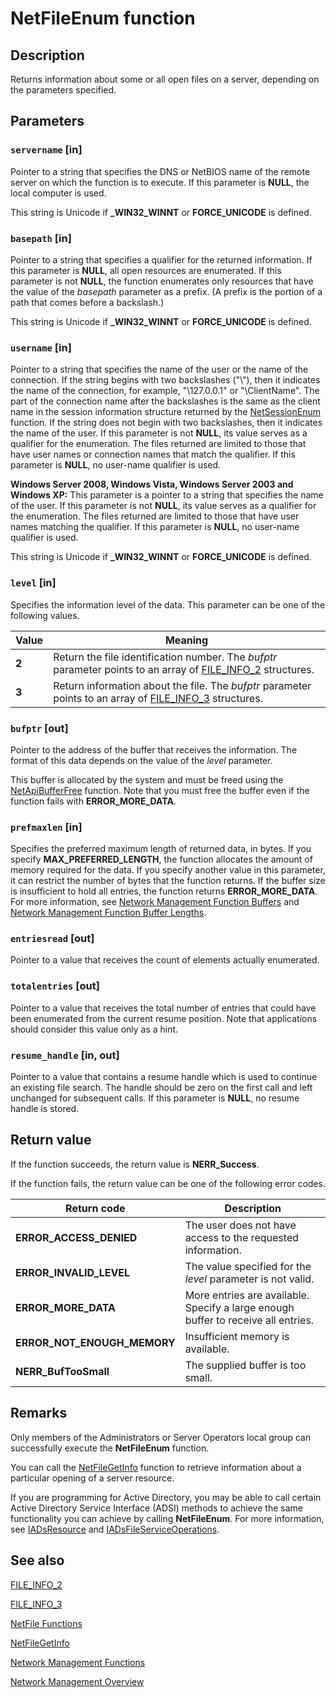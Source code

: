 # NetFileEnum function

## Description

Returns information about some or all open files on a server, depending on the parameters specified.

## Parameters

### `servername` [in]

Pointer to a string that specifies the DNS or NetBIOS name of the remote server on which the function is to execute. If this parameter is **NULL**, the local computer is used.

This string is Unicode if **_WIN32_WINNT** or **FORCE_UNICODE** is defined.

### `basepath` [in]

Pointer to a string that specifies a qualifier for the returned information. If this parameter is **NULL**, all open resources are enumerated. If this parameter is not **NULL**, the function enumerates only resources that have the value of the *basepath* parameter as a prefix. (A prefix is the portion of a path that comes before a backslash.)

This string is Unicode if **_WIN32_WINNT** or **FORCE_UNICODE** is defined.

### `username` [in]

Pointer to a string that specifies the name of the user or the name of the connection. If the string begins with two backslashes ("\\"), then it indicates the name of the connection, for example, "\\127.0.0.1" or "\\ClientName". The part of the connection name after the backslashes is the same as the client name in the session information structure returned by the [NetSessionEnum](https://learn.microsoft.com/windows/desktop/api/lmshare/nf-lmshare-netsessionenum) function. If the string does not begin with two backslashes, then it indicates the name of the user. If this parameter is not **NULL**, its value serves as a qualifier for the enumeration. The files returned are limited to those that have user names or connection names that match the qualifier. If this parameter is **NULL**, no user-name qualifier is used.

**Windows Server 2008, Windows Vista, Windows Server 2003 and Windows XP:** This parameter is a pointer to a string that specifies the name of the user. If this parameter is not **NULL**, its value serves as a qualifier for the enumeration. The files returned are limited to those that have user names matching the qualifier. If this parameter is **NULL**, no user-name qualifier is used.

This string is Unicode if **_WIN32_WINNT** or **FORCE_UNICODE** is defined.

### `level` [in]

Specifies the information level of the data. This parameter can be one of the following values.

| Value | Meaning |
| --- | --- |
| **2** | Return the file identification number. The *bufptr* parameter points to an array of [FILE_INFO_2](https://learn.microsoft.com/windows/desktop/api/lmshare/ns-lmshare-file_info_2) structures. |
| **3** | Return information about the file. The *bufptr* parameter points to an array of [FILE_INFO_3](https://learn.microsoft.com/windows/desktop/api/lmshare/ns-lmshare-file_info_3) structures. |

### `bufptr` [out]

Pointer to the address of the buffer that receives the information. The format of this data depends on the value of the *level* parameter.

This buffer is allocated by the system and must be freed using the
[NetApiBufferFree](https://learn.microsoft.com/windows/desktop/api/lmapibuf/nf-lmapibuf-netapibufferfree) function. Note that you must free the buffer even if the function fails with **ERROR_MORE_DATA**.

### `prefmaxlen` [in]

Specifies the preferred maximum length of returned data, in bytes. If you specify **MAX_PREFERRED_LENGTH**, the function allocates the amount of memory required for the data. If you specify another value in this parameter, it can restrict the number of bytes that the function returns. If the buffer size is insufficient to hold all entries, the function returns **ERROR_MORE_DATA**. For more information, see
[Network Management Function Buffers](https://learn.microsoft.com/windows/desktop/NetMgmt/network-management-function-buffers) and
[Network Management Function Buffer Lengths](https://learn.microsoft.com/windows/desktop/NetMgmt/network-management-function-buffer-lengths).

### `entriesread` [out]

Pointer to a value that receives the count of elements actually enumerated.

### `totalentries` [out]

Pointer to a value that receives the total number of entries that could have been enumerated from the current resume position. Note that applications should consider this value only as a hint.

### `resume_handle` [in, out]

Pointer to a value that contains a resume handle which is used to continue an existing file search. The handle should be zero on the first call and left unchanged for subsequent calls. If this parameter is **NULL**, no resume handle is stored.

## Return value

If the function succeeds, the return value is **NERR_Success**.

If the function fails, the return value can be one of the following error codes.

| Return code | Description |
| --- | --- |
| **ERROR_ACCESS_DENIED** | The user does not have access to the requested information. |
| **ERROR_INVALID_LEVEL** | The value specified for the *level* parameter is not valid. |
| **ERROR_MORE_DATA** | More entries are available. Specify a large enough buffer to receive all entries. |
| **ERROR_NOT_ENOUGH_MEMORY** | Insufficient memory is available. |
| **NERR_BufTooSmall** | The supplied buffer is too small. |

## Remarks

Only members of the Administrators or Server Operators local group can successfully execute the
**NetFileEnum** function.

You can call the
[NetFileGetInfo](https://learn.microsoft.com/windows/desktop/api/lmshare/nf-lmshare-netfilegetinfo) function to retrieve information about a particular opening of a server resource.

If you are programming for Active Directory, you may be able to call certain Active Directory Service Interface (ADSI) methods to achieve the same functionality you can achieve by calling
**NetFileEnum**. For more information, see
[IADsResource](https://learn.microsoft.com/windows/desktop/api/iads/nn-iads-iadsresource) and
[IADsFileServiceOperations](https://learn.microsoft.com/windows/desktop/api/iads/nn-iads-iadsfileserviceoperations).

## See also

[FILE_INFO_2](https://learn.microsoft.com/windows/desktop/api/lmshare/ns-lmshare-file_info_2)

[FILE_INFO_3](https://learn.microsoft.com/windows/desktop/api/lmshare/ns-lmshare-file_info_3)

[NetFile
Functions](https://learn.microsoft.com/windows/desktop/NetShare/netfile-functions)

[NetFileGetInfo](https://learn.microsoft.com/windows/desktop/api/lmshare/nf-lmshare-netfilegetinfo)

[Network
Management Functions](https://learn.microsoft.com/windows/desktop/NetMgmt/network-management-functions)

[Network Management
Overview](https://learn.microsoft.com/windows/desktop/NetMgmt/network-management)